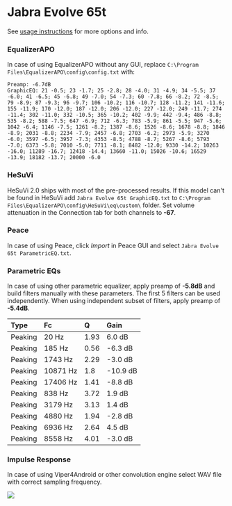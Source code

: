 # Jabra Evolve 65t
See [usage instructions](https://github.com/jaakkopasanen/AutoEq#usage) for more options and info.

### EqualizerAPO
In case of using EqualizerAPO without any GUI, replace `C:\Program Files\EqualizerAPO\config\config.txt`
with:
```
Preamp: -6.7dB
GraphicEQ: 21 -0.5; 23 -1.7; 25 -2.8; 28 -4.0; 31 -4.9; 34 -5.5; 37 -6.0; 41 -6.5; 45 -6.8; 49 -7.0; 54 -7.3; 60 -7.8; 66 -8.2; 72 -8.5; 79 -8.9; 87 -9.3; 96 -9.7; 106 -10.2; 116 -10.7; 128 -11.2; 141 -11.6; 155 -11.9; 170 -12.0; 187 -12.0; 206 -12.0; 227 -12.0; 249 -11.7; 274 -11.4; 302 -11.0; 332 -10.5; 365 -10.2; 402 -9.9; 442 -9.4; 486 -8.8; 535 -8.2; 588 -7.5; 647 -6.9; 712 -6.3; 783 -5.9; 861 -5.5; 947 -5.6; 1042 -6.4; 1146 -7.5; 1261 -8.2; 1387 -8.6; 1526 -8.6; 1678 -8.8; 1846 -8.9; 2031 -8.8; 2234 -7.9; 2457 -6.8; 2703 -6.2; 2973 -5.9; 3270 -6.0; 3597 -6.5; 3957 -7.3; 4353 -8.5; 4788 -8.7; 5267 -8.6; 5793 -7.0; 6373 -5.8; 7010 -5.0; 7711 -8.1; 8482 -12.0; 9330 -14.2; 10263 -16.0; 11289 -16.7; 12418 -14.4; 13660 -11.0; 15026 -10.6; 16529 -13.9; 18182 -13.7; 20000 -6.0
```

### HeSuVi
HeSuVi 2.0 ships with most of the pre-processed results. If this model can't be found in HeSuVi add
`Jabra Evolve 65t GraphicEQ.txt` to `C:\Program Files\EqualizerAPO\config\HeSuVi\eq\custom\` folder.
Set volume attenuation in the Connection tab for both channels to **-67**.

### Peace
In case of using Peace, click *Import* in Peace GUI and select `Jabra Evolve 65t ParametricEQ.txt`.

### Parametric EQs
In case of using other parametric equalizer, apply preamp of **-5.8dB** and build filters manually
with these parameters. The first 5 filters can be used independently.
When using independent subset of filters, apply preamp of **-5.4dB**.

| Type    | Fc       |    Q | Gain     |
|:--------|:---------|:-----|:---------|
| Peaking | 20 Hz    | 1.93 | 6.0 dB   |
| Peaking | 185 Hz   | 0.56 | -6.3 dB  |
| Peaking | 1743 Hz  | 2.29 | -3.0 dB  |
| Peaking | 10871 Hz | 1.8  | -10.9 dB |
| Peaking | 17406 Hz | 1.41 | -8.8 dB  |
| Peaking | 838 Hz   | 3.72 | 1.9 dB   |
| Peaking | 3179 Hz  | 3.13 | 1.4 dB   |
| Peaking | 4880 Hz  | 1.94 | -2.8 dB  |
| Peaking | 6936 Hz  | 2.64 | 4.5 dB   |
| Peaking | 8558 Hz  | 4.01 | -3.0 dB  |

### Impulse Response
In case of using Viper4Android or other convolution engine select WAV file with correct sampling frequency.

![](https://raw.githubusercontent.com/jaakkopasanen/AutoEq/master/results/rtings/avg/Jabra%20Evolve%2065t/Jabra%20Evolve%2065t.png)